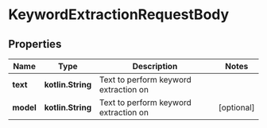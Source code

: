 
# KeywordExtractionRequestBody

## Properties
| Name | Type | Description | Notes |
| ------------ | ------------- | ------------- | ------------- |
| **text** | **kotlin.String** | Text to perform keyword extraction on |  |
| **model** | **kotlin.String** | Text to perform keyword extraction on |  [optional] |



